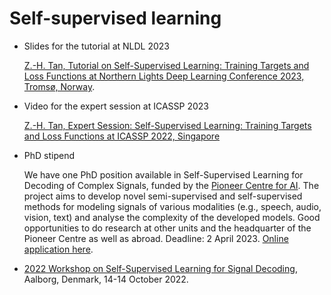 # Self-supervised learning

- Slides for the tutorial at NLDL 2023

    [Z.-H. Tan, Tutorial on Self-Supervised Learning: Training Targets and Loss Functions at Northern Lights Deep Learning Conference 2023, Tromsø, Norway](https://github.com/zhenghuatan/self-supervised-learning/blob/main/20230109_NLDL_Tutorial_Tan.pdf).

- Video for the expert session at ICASSP 2023

    [Z.-H. Tan, Expert Session: Self-Supervised Learning: Training Targets and Loss Functions at ICASSP 2022, Singapore](https://rc.signalprocessingsociety.org/conferences/icassp-2022/SPSICASSP22VID1969.html) 

- PhD stipend

    We have one PhD position available in Self-Supervised Learning for Decoding of Complex Signals, funded by the [Pioneer Centre for AI](aicentre.dk). The project aims to develop novel semi-supervised and self-supervised methods for modeling signals of various modalities (e.g., speech, audio, vision, text) and analyse the complexity of the developed models. Good opportunities to do research at other units and the headquarter of the Pioneer Centre as well as abroad.
Deadline: 2 April 2023. [Online application here](https://www.vacancies.aau.dk/show-vacancy/?vacancy=1204355). 

- [2022 Workshop on Self-Supervised Learning for Signal Decoding](https://www.es.aau.dk/2022-workshop-on-self-supervised-learning-for-signal-decoding-e43083), Aalborg, Denmark, 14-14 October 2022. 
